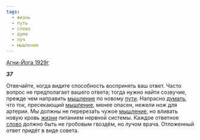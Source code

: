 ```yaml
---
tags:
  - жизнь
  - путь
  - слово
  - дума
  - луч
  - мышление
---
```

[Агни-Йога 1929г](https://127.0.0.1:4002/agni/1929)

___37___

Отвечайте, когда видите способность воспринять ваш ответ. Часто вопрос не предполагает вашего ответа; тогда нужно найти созвучие, прежде чем направить [мышление](../../../tags/#мышление) по новому [пути](../../../tags/#путь). Напрасно [думать](../../../tags/#дума), что ток, пресекающий [мышление](../../../tags/#мышление), менее опасен, нежели нож для артерии. Мы должны не перереза́ть чужое [мышление](../../../tags/#мышление), но вливать новую кровь [жизни](../../../tags/#жизнь) питанием нервной системы. Каждое ответное [слово](../../../tags/#слово) должно быть не гробовым гвоздём, но лучом врача. Отложенный ответ придёт в виде совета.